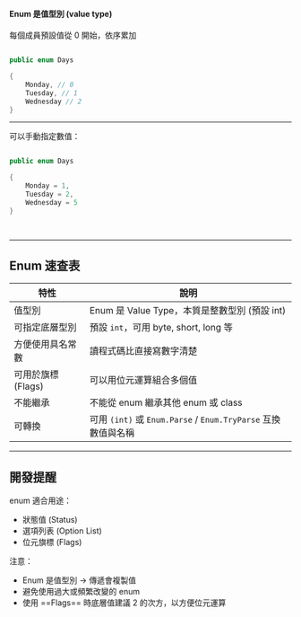 #### Enum 是值型別 (value type)

每個成員預設值從 0 開始，依序累加

```csharp

public enum Days

{
	Monday, // 0
	Tuesday, // 1
	Wednesday // 2
}

```

---

  

可以手動指定數值：

```csharp

public enum Days

{
	Monday = 1,
	Tuesday = 2,
	Wednesday = 5
}

  

```

  

---

## Enum 速查表


| 特性            | 說明                                                  |
| ------------- | --------------------------------------------------- |
| 值型別           | Enum 是 Value Type，本質是整數型別 (預設 int)                  |
| 可指定底層型別       | 預設 `int`，可用 byte, short, long 等                     |
| 方便使用具名常數      | 讀程式碼比直接寫數字清楚                                        |
| 可用於旗標 (Flags) | 可以用位元運算組合多個值                                        |
| 不能繼承          | 不能從 enum 繼承其他 enum 或 class                          |
| 可轉換           | 可用 `(int)` 或 `Enum.Parse` / `Enum.TryParse` 互換數值與名稱 |

---

## 開發提醒

enum 適合用途：
- 狀態值 (Status)
- 選項列表 (Option List)
- 位元旗標 (Flags)

  

注意：
- Enum 是值型別 → 傳遞會複製值
- 避免使用過大或頻繁改變的 enum
- 使用 ==Flags== 時底層值建議 2 的次方，以方便位元運算